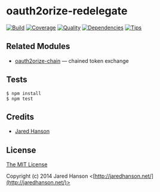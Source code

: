 # oauth2orize-redelegate

[![Build](https://travis-ci.org/jaredhanson/oauth2orize-redelegate.png)](https://travis-ci.org/jaredhanson/oauth2orize-redelegate)
[![Coverage](https://coveralls.io/repos/jaredhanson/oauth2orize-redelegate/badge.png)](https://coveralls.io/r/jaredhanson/oauth2orize-redelegate)
[![Quality](https://codeclimate.com/github/jaredhanson/oauth2orize-redelegate.png)](https://codeclimate.com/github/jaredhanson/oauth2orize-redelegate)
[![Dependencies](https://david-dm.org/jaredhanson/oauth2orize-redelegate.png)](https://david-dm.org/jaredhanson/oauth2orize-redelegate)
[![Tips](http://img.shields.io/gittip/jaredhanson.png)](https://www.gittip.com/jaredhanson/)


## Related Modules

- [oauth2orize-chain](https://github.com/jaredhanson/oauth2orize-chain) — chained token exchange

## Tests

    $ npm install
    $ npm test

## Credits

  - [Jared Hanson](http://github.com/jaredhanson)

## License

[The MIT License](http://opensource.org/licenses/MIT)

Copyright (c) 2014 Jared Hanson <[http://jaredhanson.net/](http://jaredhanson.net/)>

